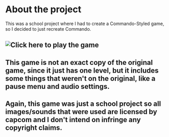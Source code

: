 # About the project
This was a school project where I had to create a Commando-Styled game, so I decided to just recreate Commando.

## ![Click here to play the game](https://kaaf.itch.io/commando)
  
## This game is not an exact copy of the original game, since it just has one level, but it includes some things that weren't on the original, like a pause menu and audio settings.
## Again, this game was just a school project so all images/sounds that were used are licensed by capcom and I don't intend on infringe any copyright claims.
